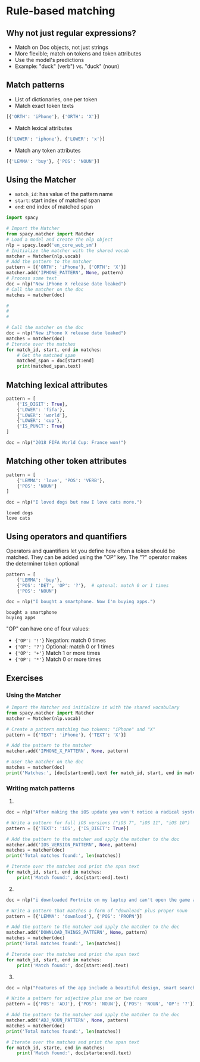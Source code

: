 # Rule-based matching

## Why not just regular expressions?
- Match on Doc objects, not just strings
- More flexible; match on tokens and token attributes
- Use the model's predictions
- Example: "duck" (verb") vs. "duck" (noun)

## Match patterns
- List of dictionaries, one per token
- Match exact token texts
```python
[{'ORTH': 'iPhone'}, {'ORTH': 'X'}]
```
- Match lexical attributes
```python
[{'LOWER': 'iphone'}, {'LOWER': 'x'}]
```
- Match any token attributes
```python
[{'LEMMA': 'buy'}, {'POS': 'NOUN'}]
```

## Using the Matcher
- ```match_id```: has value of the pattern name
- ```start```: start index of matched span
- ```end```: end index of matched span

```python
import spacy

# Import the Matcher
from spacy.matcher import Matcher
# Load a model and create the nlp object
nlp = spacy.load('en_core_web_sm')
# Initialize the matcher with the shared vocab
matcher = Matcher(nlp.vocab)
# Add the pattern to the matcher
pattern = [{'ORTH': 'iPhone'}, ['ORTH': 'X'}]
matcher.add('IPHONE_PATTERN', None, pattern)
# Process some text
doc = nlp("New iPhone X release date leaked")
# Call the matcher on the doc
matches = matcher(doc)

#
#
#

# Call the matcher on the doc
doc = nlp("New iPhone X release date leaked")
matches = matcher(doc)
# Iterate over the matches
for match_id, start, end in matches:
    # Get the matched span
    matched_span = doc[start:end]
    print(matched_span.text)
```


## Matching lexical attributes
```python
pattern = [
    {'IS_DIGIT': True},
    {'LOWER': 'fifa'},
    {'LOWER': 'world'},
    {'LOWER': 'cup'},
    {'IS_PUNCT': True}
]
```
```python
doc = nlp("2018 FIFA World Cup: France won!")
```

## Matching other token attributes
```python
pattern = [
    {'LEMMA': 'love', 'POS': 'VERB'},
    {'POS': 'NOUN'}
]
```
```python
doc = nlp("I loved dogs but now I love cats more.")
```
```shell
loved dogs
love cats
```

## Using operators and quantifiers
Operators and quantifiers let you define how often a token should be matched.
They can be added using the "OP" key.
The "?" operator makes the determiner token optional
```python
pattern = [
    {'LEMMA': 'buy'},
    {'POS': 'DET', 'OP': '?'},  # optonal: match 0 or 1 times
    {'POS': 'NOUN'}
```
```python
doc = nlp("I bought a smartphone. Now I'm buying apps.")
```
```shell
bought a smartphone
buying apps
```

"OP" can have one of four values:
- ```{'OP': '!'}``` Negation: match 0 times
- ```{'OP': '?'}``` Optional: match 0 or 1 times
- ```{'OP': '+'}``` Match 1 or more times
- ```{'OP': '*'}``` Match 0 or more times

## Exercises

### Using the Matcher
```python
# Import the Matcher and initialize it with the shared vocabulary
from spacy.matcher import Matcher
matcher = Matcher(nlp.vocab)

# Create a pattern matching two tokens: "iPhone" and "X"
pattern = [{'TEXT': 'iPhone'}, {'TEXT': 'X'}]

# Add the pattern to the matcher
matcher.add('IPHONE_X_PATTERN', None, pattern)

# User the matcher on the doc
matches = matcher(doc)
print('Matches:', [doc[start:end].text for match_id, start, end in matches])
```

### Writing match patterns
1.
```python
doc = nlp("After making the iOS update you won't notice a radical system-wide redesign: nothing like the aesthetic upheaval we got with iOS 7. Most of iOS 11's furniture remains the same as in iOS 10. But you will discover some tweaks once you delve a little deeper.")

# Write a pattern for full iOS versions ("iOS 7", "iOS 11", "iOS 10")
pattern = [{'TEXT': 'iOS', {'IS_DIGIT': True}]

# Add the pattern to the matcher and apply the matcher to the doc
matcher.add('IOS_VERSION_PATTERN', None, pattern)
matches = matcher(doc)
print('Total matches found:', len(matches))

# Iterate over the matches and print the span text
for match_id, start, end in matches:
    print('Match found:', doc[start:end].text)
```

2.
```python
doc = nlp("i downloaded Fortnite on my laptop and can't open the game at all. Help? so when I was downloading Minecraft, I got the Windows version where it is the '.zip' folder and I used the default program to unpack it... do I also need to download Winzip?")

# Write a pattern that matches a form of "download" plus proper noun
pattern = [{'LEMMA': 'download'}, {'POS': 'PROPN'}]

# Add the pattern to the matcher and apply the matcher to the doc
matcher.add('DOWNLOAD_THINGS_PATTERN', None, pattern)
matches = matcher(doc)
print('Total matches found:', len(matches))

# Iterate over the matches and print the span text
for match_id, start, end in matches:
    print('Match found:', doc[start:end].text)
```

3.
```python
doc = nlp("Features of the app include a beautiful design, smart search, automatic labels and optional voice responses.")

# Write a pattern for adjective plus one or two nouns
pattern = [{'POS': 'ADJ'}, {'POS': 'NOUN'}, {'POS': 'NOUN', 'OP': '?'}]

# Add the pattern to the matcher and apply the matcher to the doc
matcher.add('ADJ_NOUN_PATTERN', None, pattern)
matches = matcher(doc)
print('Total matches found:', len(matches))

# Iterate over the matches and print the span text
for match_id, starte, end in matches:
    print('Match found:', doc[starte:end].text)
```
